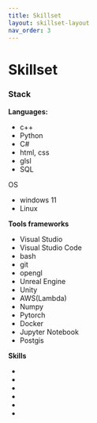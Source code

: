 ```yaml
---
title: Skillset
layout: skillset-layout
nav_order: 3
---
```

<h1>Skillset</h1>

<!--My passion lies programming, started with websites at Grafisch Lyceum Rotterdam.

Then I did Computer Science at Hogeschool Rotterdam, where I specialized in AI machine learning.
Over the years I worked as Data science where I trained deep learning model image recognition models. This is where I learned a lot about image processing, math(linear algebra, matrice operations), and software engineering, cloudcomputing.

While I enjoyed it a lot, there I was still missing something. I was still eager to learn about game develoepr and 3d graphics world in general, and it remained in the back of my head. At some point I just started creating my own projects, and this is definitely the area I enjoy learning the most about.-->

<div>
<h3>Stack</h3>

<b>Languages:</b>
<ul>
    <li>c++</li>
    <li>Python</li>
    <li>C#</li>
    <li>html, css</li>
    <li>glsl</li>
    <li>SQL</li>
</ul>

OS
<ul>
    <li>windows 11</li>
    <li>Linux</li>
</ul>

<b>Tools frameworks</b>
<ul>
    <li>Visual Studio</li>
    <li>Visual Studio Code</li>
    <li>bash</li>
    <li>git</li>
    <li>opengl</li>
    <li>Unreal Engine</li>
    <li>Unity</li>
    <li>AWS(Lambda)</li>
    <li>Numpy</li>
    <li>Pytorch</li>
    <li>Docker</li>
    <li>Jupyter Notebook</li>
    <li>Postgis</li>
</ul>

</div>

<b>Skills</b>
<ul>
<li></li>
<li></li>
<li></li>
<li></li>
<li></li>
<li></li>
</ul>
